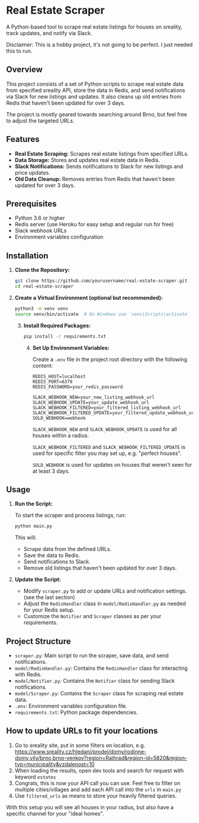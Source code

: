 # Real Estate Scraper

A Python-based tool to scrape real estate listings for houses on sreality, track updates, and notify via Slack.

Disclaimer: This is a hobby project, it's not going to be perfect. I just needed this to run.

## Overview

This project consists of a set of Python scripts to scrape real estate data from specified sreality API, store the data in Redis, and send notifications via Slack for new listings and updates. It also cleans up old entries from Redis that haven't been updated for over 3 days.

The project is mostly geared towards searching around Brno, but feel free to adjust the targeted URLs.

## Features

- **Real Estate Scraping:** Scrapes real estate listings from specified URLs.
- **Data Storage:** Stores and updates real estate data in Redis.
- **Slack Notifications:** Sends notifications to Slack for new listings and price updates.
- **Old Data Cleanup:** Removes entries from Redis that haven't been updated for over 3 days.

## Prerequisites

- Python 3.6 or higher
- Redis server (use Heroku for easy setup and regular run for free)
- Slack webhook URLs
- Environment variables configuration

## Installation

1. **Clone the Repository:**

    ```bash
    git clone https://github.com/yourusername/real-estate-scraper.git
    cd real-estate-scraper
    ```

2. **Create a Virtual Environment (optional but recommended):**

    ```bash
    python3 -m venv venv
    source venv/bin/activate  # On Windows use `venv\Scripts\activate`
    ```

   3. **Install Required Packages:**

       ```bash
       pip install -r requirements.txt
       ```

      4. **Set Up Environment Variables:**

          Create a `.env` file in the project root directory with the following content:

          ```dotenv
          REDIS_HOST=localhost
          REDIS_PORT=6379
          REDIS_PASSWORD=your_redis_password

          SLACK_WEBHOOK_NEW=your_new_listing_webhook_url
          SLACK_WEBHOOK_UPDATE=your_update_webhook_url
          SLACK_WEBHOOK_FILTERED=your_filtered_listing_webhook_url
          SLACK_WEBHOOK_FILTERED_UPDATE=your_filtered_update_webhook_url
          SOLD_WEBHOOK=webhook
          ```
   
          `SLACK_WEBHOOK_NEW` and  `SLACK_WEBHOOK_UPDATE` is used for all houses within a radius. 
        
          `SLACK_WEBHOOK_FILTERED` and  `SLACK_WEBHOOK_FILTERED_UPDATE` is used for specific filter you may set up, e.g. "perfect houses". 
            
           `SOLD_WEBHOOK` is used for updates on houses that weren't seen for at least 3 days. 

## Usage

1. **Run the Script:**

    To start the scraper and process listings, run:

    ```bash
    python main.py
    ```

    This will:
    - Scrape data from the defined URLs.
    - Save the data to Redis.
    - Send notifications to Slack.
    - Remove old listings that haven't been updated for over 3 days.

2. **Update the Script:**

    - Modify `scraper.py` to add or update URLs and notification settings. (see the last section)
    - Adjust the `RedisHandler` class in `model/RedisHandler.py` as needed for your Redis setup.
    - Customize the `Notifier` and `Scraper` classes as per your requirements.

## Project Structure

- `scraper.py`: Main script to run the scraper, save data, and send notifications.
- `model/RedisHandler.py`: Contains the `RedisHandler` class for interacting with Redis.
- `model/Notifier.py`: Contains the `Notifier` class for sending Slack notifications.
- `model/Scraper.py`: Contains the `Scraper` class for scraping real estate data.
- `.env`: Environment variables configuration file.
- `requirements.txt`: Python package dependencies.

## How to update URLs to fit your locations 
1. Go to sreality site, put in some filters on location, e.g. https://www.sreality.cz/hledani/prodej/domy/rodinne-domy,vily/brno,brno-venkov?region=Rajhrad&region-id=5820&region-typ=municipality&vzdalenost=10
2. When loading the results, open dev tools and search for request with keyword `estates`
3. Congrats, this is now your API call you can use. Feel free to filter on multiple cities/villages and add each API call into the `urls` in `main.py`
2. Use `filtered_urls` as means to store your heavily filtered queries. 

With this setup you will see all houses in your radius, but also have a specific channel for your "ideal homes". 
